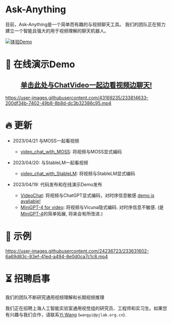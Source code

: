 # Ask-Anything

目前，Ask-Anything是一个简单而有趣的与视频聊天工具。
我们的团队正在努力建立一个智能且强大的用于视频理解的聊天机器人。

<a src="https://img.shields.io/badge/%F0%9F%A4%97-Open%20in%20Spaces-blue" href="https://yinanhe.github.io/projects/chatvideo.html">
    <img src="https://img.shields.io/badge/%F0%9F%A4%97-Open%20in%20Spaces-blue" alt="体验Demo">
</a>

# :movie_camera: 在线演示Demo


<div align=center><h2><a href="https://yinanhe.github.io/projects/chatvideo.html">单击此处与ChatVideo一起边看视频边聊天!</a></h2></div>


https://user-images.githubusercontent.com/43169235/233814633-200df34b-7402-49b8-8b8d-dc3b32386c95.mp4


# :fire: 更新

- 2023/04/21 与MOSS一起看视频
  - [video_chat_with_MOSS](./video_chat_with_MOSS/): 将视频与MOSS显式编码

- 2023/04/20: 与StableLM一起看视频
  - [video_chat_with_StableLM](./video_chat_with_StableLM/): 将视频与StableLM显式编码

- 2023/04/19: 代码发布和在线演示Demo发布
  - [VideoChat](./video_chat/): 将视频与ChatGPT显式编码，对时序信息敏感 [demo is avaliable!](https://yinanhe.github.io/projects/chatvideo.html)
  - [MiniGPT-4 for video](./video_miniGPT4/): 将视频与Vicuna隐式编码. 对时序信息不敏感. (是[MiniGPT-4](https://github.com/Vision-CAIR/MiniGPT-4)的简单拓展, 将来会有所改进.)


# :speech_balloon: 示例
https://user-images.githubusercontent.com/24236723/233631602-6a69d83c-83ef-41ed-a494-8e0d0ca7c1c8.mp4


# :hourglass_flowing_sand: 招聘启事

我们的团队不断研究通用视频理解和长期视频推理

我们正在招聘上海人工智能实验室通用视觉组的研究员、工程师和实习生。如果您有兴趣与我们合作，请联系[Yi Wang](https://shepnerd.github.io/) (`wangyi@pjlab.org.cn`).
